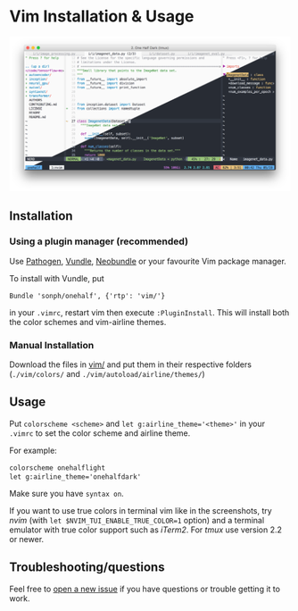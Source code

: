 # Vim Installation & Usage

![screenshot: vim](./screenshots/vim.png)

## Installation
### Using a plugin manager (recommended)

Use [Pathogen](http://github.com/tpope/vim-pathogen),
[Vundle](http://github.com/gmarik/vundle),
[Neobundle](http://github.com/Shougo/neobundle.vim) or your favourite Vim
package manager.

To install with Vundle, put

    Bundle 'sonph/onehalf', {'rtp': 'vim/'}

in your `.vimrc`, restart vim then execute `:PluginInstall`. This will install
both the color schemes and vim-airline themes.

### Manual Installation
Download the files in [vim/](./vim/) and put them in their respective folders
(`./vim/colors/` and `./vim/autoload/airline/themes/`)

## Usage
Put `colorscheme <scheme>` and `let g:airline_theme='<theme>'` in your `.vimrc`
to set the color scheme and airline theme.

For example:

    colorscheme onehalflight
    let g:airline_theme='onehalfdark'

Make sure you have `syntax on`.

If you want to use true colors in terminal vim like in the screenshots, try
_nvim_ (with `let $NVIM_TUI_ENABLE_TRUE_COLOR=1` option) and a terminal emulator
with true color support such as _iTerm2_. For _tmux_ use version 2.2 or newer.

## Troubleshooting/questions
Feel free to [open a new issue](https://github.com/sonph/onehalf/issues/new)
if you have questions or trouble getting it to work.